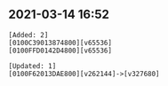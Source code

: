 ## 2021-03-14 16:52
```
[Added: 2]
[0100C39013874800][v65536]
[0100FFD0142D4800][v65536]

[Updated: 1]
[0100F62013DAE800][v262144]->[v327680]
```
